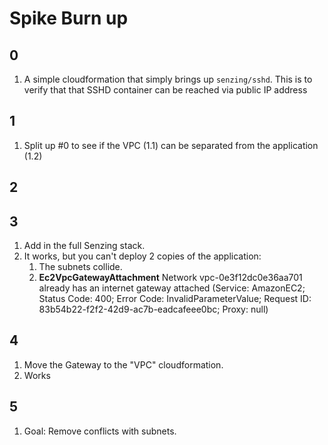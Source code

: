 # Spike Burn up

## 0

1. A simple cloudformation that simply brings up `senzing/sshd`.
   This is to verify that that SSHD container can be reached via public IP address

## 1

1. Split up #0 to see if the VPC (1.1) can be separated from the application (1.2)

## 2

## 3

1. Add in the full Senzing stack.
1. It works, but you can't deploy 2 copies of the application:
    1. The subnets collide.
    1. **Ec2VpcGatewayAttachment**  Network vpc-0e3f12dc0e36aa701 already has an internet gateway attached (Service: AmazonEC2; Status Code: 400; Error Code: InvalidParameterValue; Request ID: 83b54b22-f2f2-42d9-ac7b-eadcafeee0bc; Proxy: null)

## 4

1. Move the Gateway to the "VPC" cloudformation.
1. Works

## 5

1. Goal:  Remove conflicts with subnets.
